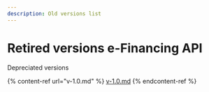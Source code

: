 ```yaml
---
description: Old versions list
---
```


# Retired versions e-Financing API&#x20;

Depreciated versions

{% content-ref url="v-1.0.md" %}
[v-1.0.md](v-1.0.md)
{% endcontent-ref %}

